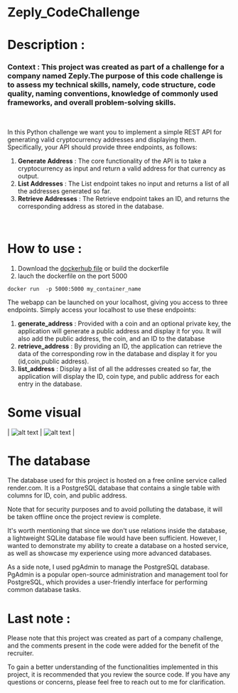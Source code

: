 # **Zeply_CodeChallenge**

# Description : 

### **Context** : This project was created as part of a challenge for a company named Zeply.The purpose of this code challenge is to assess my technical skills, namely, code structure, code quality, naming conventions, knowledge of commonly used frameworks, and overall problem-solving skills. 

<br>

In this Python challenge we want you to implement a simple REST API for
generating valid cryptocurrency addresses and displaying them. 
Specifically, your API should provide three endpoints, as follows:
1. **Generate Address**  : The core functionality of the API is to take a cryptocurrency as input and return a valid
address for that currency as output. 
2. **List Addresses** : The List endpoint takes no input and returns a list of all the
addresses generated so far.
3. **Retrieve Addresses** : The Retrieve endpoint takes an ID, and returns the corresponding
address as stored in the database.

<br>

#  How to use :

1. Download the [dockerhub file](https://hub.docker.com/layers/chipsi44/zeplyname/1.0/images/sha256:1f7bc927ba57a2a1469091c305e0eb55723fd1cc0bdf556bca89bdf62139d240) or build the dockerfile
2. lauch the dockerfile on the port 5000

```
docker run  -p 5000:5000 my_container_name  
```
The webapp can be launched on your localhost, giving you access to three endpoints. Simply access your localhost to use these endpoints:
1. **generate_address** : Provided with a coin and an optional private key, the application will generate a public address and display it for you. It will also add the public address, the coin, and an ID to the database
2. **retrieve_address** : By providing an ID, the application can retrieve the data of the corresponding row in the database and display it for you (id,coin,public address).
3. **list_address** : Display a list of all the addresses created so far, the application will display the ID, coin type, and public address for each entry in the database.
# Some visual
| ![alt text](image1.png "Image 1") | ![alt text](image2.png "Image 2") |
# The database

The database used for this project is hosted on a free online service called render.com. It is a PostgreSQL database that contains a single table with columns for ID, coin, and public address.

Note that for security purposes and to avoid polluting the database, it will be taken offline once the project review is complete.

It's worth mentioning that since we don't use relations inside the database, a lightweight SQLite database file would have been sufficient. However, I wanted to demonstrate my ability to create a database on a hosted service, as well as showcase my experience using more advanced databases.

As a side note, I used pgAdmin to manage the PostgreSQL database. PgAdmin is a popular open-source administration and management tool for PostgreSQL, which provides a user-friendly interface for performing common database tasks.


# Last note : 
Please note that this project was created as part of a company challenge, and the comments present in the code were added for the benefit of the recruiter.

To gain a better understanding of the functionalities implemented in this project, it is recommended that you review the source code. If you have any questions or concerns, please feel free to reach out to me for clarification.
